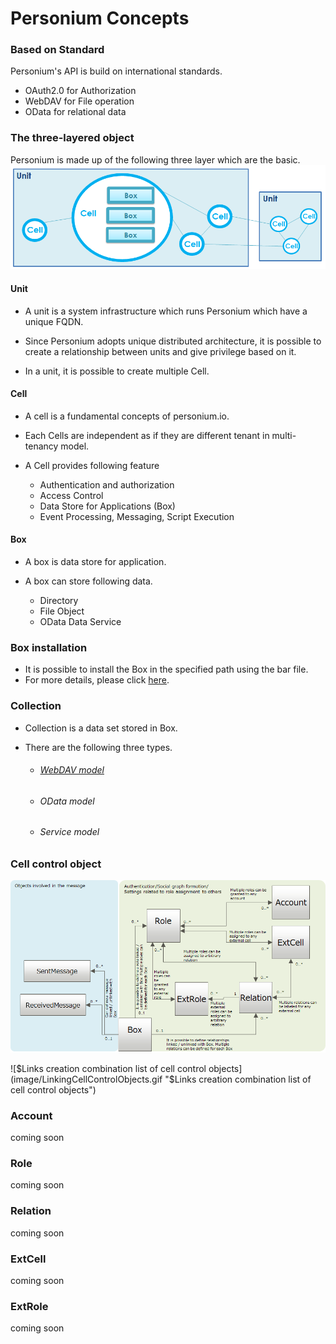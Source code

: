 # Personium Concepts  

### Based on Standard  

Personium's API is build on international standards.  

<ul class="listStyleTypeNone">
<li>OAuth2.0 for Authorization</li>
<li>WebDAV for File operation</li>
<li>OData for relational data</li>
</ul>

### The three-layered object  
Personium is made up of the following three layer which are the basic.  
![3LayerObject](image/3LayerStructure.png "3LayerObject")  

#### Unit  
<ul class="listStyleTypeNone">
<li><p>A unit is a system infrastructure which runs Personium which have a unique FQDN.</p></li>
<li><p>Since Personium adopts unique distributed architecture, it is possible to create a relationship between units and give privilege based on it.</p></li>
<li><p>In a unit, it is possible to create multiple Cell.</p></li>
</ul>

#### Cell  
<ul class="listStyleTypeNone">
<li>A cell is a fundamental concepts of personium.io.</li>
<li><p>Each Cells are independent as if they are different tenant in multi-tenancy model.</p></li>
<li><p>A Cell provides following feature</p>
<ul class="listStyleTypeNone">
<li>Authentication and authorization</li>
<li>Access Control</li>
<li>Data Store for Applications (Box)</li>
<li>Event Processing, Messaging, Script Execution</li>
</ul></li>
</ul>


#### Box  
<ul class="listStyleTypeNone">
<li><p>A box is data store for application.</p></li>
<li><p>A box can store following data.</p>
<ul class="listStyleTypeNone">
<li>Directory</li>
<li>File Object</li>
<li>OData Data Service</li>
</ul></li>
</ul>

### Box installation  
<ul class="listStyleTypeNone">
<li>It is possible to install the Box in the specified path using the bar file.</li>
<li>For more details, please click <a href="./006_Box_install.html">here</a>.</li>
</ul>

### Collection  
<ul class="listStyleTypeNone">
<li>Collection is a data set stored in Box.</li>
<li><p>There are the following three types.</p>
<ul class="listStyleTypeNone">
<li><h6 id="webdav-model"><a href="./007_WebDAV_model.html">WebDAV model</a></h6></li>
<li><h6 id="odata-model">OData model</h6></li>
<li><h6 id="service-model">Service model</h6></li>
</ul></li>
</ul>

### Cell control object
![Cell control object E-R diagram](image/cell_ctrl_obj.png "Cell control object E-R diagram")

![$Links creation combination list of cell control objects](image/LinkingCellControlObjects.gif "$Links creation combination list of cell control objects")

### Account
coming soon

### Role
coming soon

### Relation
coming soon

### ExtCell
coming soon

### ExtRole
coming soon
